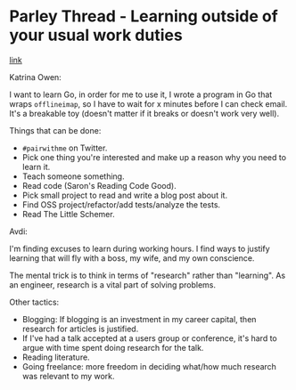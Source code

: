# Parley Thread - Learning outside of your usual work duties
[link](http://parley.rubyrogues.com/t/learning-outside-of-your-usual-work-duties/2239/3)

Katrina Owen:

I want to learn Go, in order for me to use it, I wrote a program in Go that wraps `offlineimap`, so I have to wait for x minutes before I can check email. It's a breakable toy (doesn't matter if it breaks or doesn't work very well).

Things that can be done:

- `#pairwithme` on Twitter.
- Pick one thing you're interested and make up a reason why you need to learn it.
- Teach someone something.
- Read code (Saron's Reading Code Good).
- Pick small project to read and write a blog post about it.
- Find OSS project/refactor/add tests/analyze the tests.
- Read The Little Schemer.

Avdi:

I'm finding excuses to learn during working hours. I find ways to justify learning that will fly with a boss, my wife, and my own conscience.

The mental trick is to think in terms of "research" rather than "learning". As an engineer, research is a vital part of solving problems.

Other tactics:

- Blogging: If blogging is an investment in my career capital, then research for articles is justified.
- If I've had a talk accepted at a users group or conference, it's hard to argue with time spent doing research for the talk.
- Reading literature.
- Going freelance: more freedom in deciding what/how much research was relevant to my work.
